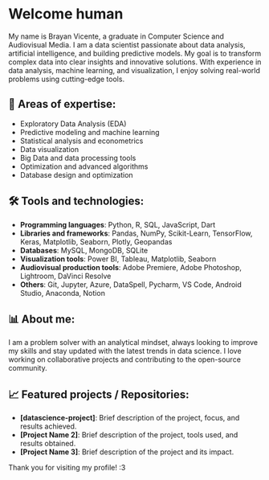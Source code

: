 # Welcome human
My name is Brayan Vicente, a graduate in Computer Science and Audiovisual Media. I am a data scientist passionate about data analysis, artificial intelligence, and building predictive models. My goal is to transform complex data into clear insights and innovative solutions. With experience in data analysis, machine learning, and visualization, I enjoy solving real-world problems using cutting-edge tools.

## 🚀 Areas of expertise:
- Exploratory Data Analysis (EDA)
- Predictive modeling and machine learning
- Statistical analysis and econometrics
- Data visualization
- Big Data and data processing tools
- Optimization and advanced algorithms
- Database design and optimization

## 🛠️ Tools and technologies:
- **Programming languages**: Python, R, SQL, JavaScript, Dart
- **Libraries and frameworks**: Pandas, NumPy, Scikit-Learn, TensorFlow, Keras, Matplotlib, Seaborn, Plotly, Geopandas
- **Databases**: MySQL, MongoDB, SQLite
- **Visualization tools**: Power BI, Tableau, Matplotlib, Seaborn
- **Audiovisual production tools**: Adobe Premiere, Adobe Photoshop, Lightroom, DaVinci Resolve
- **Others**: Git, Jupyter, Azure, DataSpell, Pycharm, VS Code, Android Studio, Anaconda, Notion

## 📊 About me:
I am a problem solver with an analytical mindset, always looking to improve my skills and stay updated with the latest trends in data science. I love working on collaborative projects and contributing to the open-source community.

## 📈 Featured projects / Repositories:
- **[datascience-project]**: Brief description of the project, focus, and results achieved.
- **[Project Name 2]**: Brief description of the project, tools used, and results obtained.
- **[Project Name 3]**: Brief description of the project and its impact.

Thank you for visiting my profile! :3
